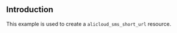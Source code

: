 ## Introduction

This example is used to create a `alicloud_sms_short_url` resource.

<!-- BEGIN_TF_DOCS -->

<!-- END_TF_DOCS -->
